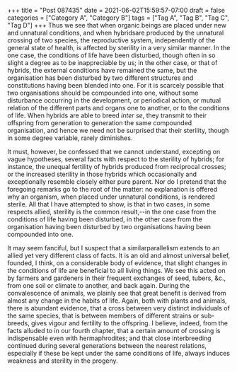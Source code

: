 +++
title = "Post 087435"
date = 2021-06-02T15:59:57-07:00
draft = false
categories = ["Category A", "Category B"]
tags = ["Tag A", "Tag B", "Tag C", "Tag D"]
+++
Thus we see that when organic beings are placed under new and unnatural conditions, and when hybridsare produced by the unnatural crossing of two species, the reproductive system, independently of the general state of health, is affected by sterility in a very similar manner. In the one case, the conditions of life have been disturbed, though often in so slight a degree as to be inappreciable by us; in the other case, or that of hybrids, the external conditions have remained the same, but the organisation has been disturbed by two different structures and constitutions having been blended into one. For it is scarcely possible that two organisations should be compounded into one, without some disturbance occurring in the development, or periodical action, or mutual relation of the different parts and organs one to another, or to the conditions of life. When hybrids are able to breed _inter se_, they transmit to their offspring from generation to generation the same compounded organisation, and hence we need not be surprised that their sterility, though in some degree variable, rarely diminishes.

It must, however, be confessed that we cannot understand, excepting on vague hypotheses, several facts with respect to the sterility of hybrids; for instance, the unequal fertility of hybrids produced from reciprocal crosses; or the increased sterility in those hybrids which occasionally and exceptionally resemble closely either pure parent. Nor do I pretend that the foregoing remarks go to the root of the matter: no explanation is offered why an organism, when placed under unnatural conditions, is rendered sterile. All that I have attempted to show, is that in two cases, in some respects allied, sterility is the common result,--in the one case from the conditions of life having been disturbed, in the other case from the organisation having been disturbed by two organisations having been compounded into one.

It may seem fanciful, but I suspect that a similarparallelism extends to an allied yet very different class of facts. It is an old and almost universal belief, founded, I think, on a considerable body of evidence, that slight changes in the conditions of life are beneficial to all living things. We see this acted on by farmers and gardeners in their frequent exchanges of seed, tubers, &c., from one soil or climate to another, and back again. During the convalescence of animals, we plainly see that great benefit is derived from almost any change in the habits of life. Again, both with plants and animals, there is abundant evidence, that a cross between very distinct individuals of the same species, that is between members of different strains or sub-breeds, gives vigour and fertility to the offspring. I believe, indeed, from the facts alluded to in our fourth chapter, that a certain amount of crossing is indispensable even with hermaphrodites; and that close interbreeding continued during several generations between the nearest relations, especially if these be kept under the same conditions of life, always induces weakness and sterility in the progeny.

